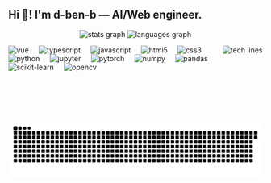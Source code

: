 <h2 align="left">Hi 👋! I'm d-ben-b — AI/Web engineer.</h2>

<div align="center">
  <img src="https://github-readme-stats.vercel.app/api?username=d-ben-b&hide_title=false&hide_rank=false&show_icons=true&include_all_commits=true&count_private=true&disable_animations=false&theme=dracula&locale=en&hide_border=false" height="150" alt="stats graph" />
  <img src="https://github-readme-stats.vercel.app/api/top-langs?username=d-ben-b&locale=en&hide_title=false&layout=compact&card_width=320&langs_count=6&theme=dracula&hide_border=false" height="150" alt="languages graph" />
</div>

<!-- 右側 GIF：把 URL 換成你喜歡的 GIF 來源（例如 Giphy/自有倉庫） -->
<!-- Minimal tech-line animated SVG -->

<img align="right" height="150"
     src='data:image/svg+xml;utf8,
<svg xmlns="http://www.w3.org/2000/svg" width="300" height="150" viewBox="0 0 300 150">
  <defs>
    <linearGradient id="g">
      <stop offset="0%" stop-color="#9aa0ff"/>
      <stop offset="100%" stop-color="#ff7ab6"/>
    </linearGradient>
  </defs>
  <rect width="300" height="150" fill="#0d1117"/>
  <g fill="none" stroke="url(%23g)" stroke-width="2">
    <path d="M0,40 Q50,20 100,40 T200,40 T300,40">
      <animate attributeName="d" dur="4s" repeatCount="indefinite"
        values="M0,40 Q50,20 100,40 T200,40 T300,40;
                M0,40 Q50,60 100,40 T200,40 T300,40;
                M0,40 Q50,20 100,40 T200,40 T300,40"/>
    </path>
    <path d="M0,90 Q60,70 120,90 T240,90 T300,90" opacity="0.6">
      <animate attributeName="d" dur="5s" repeatCount="indefinite"
        values="M0,90 Q60,70 120,90 T240,90 T300,90;
                M0,90 Q60,110 120,90 T240,90 T300,90;
                M0,90 Q60,70 120,90 T240,90 T300,90"/>
    </path>
  </g>
</svg>' alt="tech lines" />

<div align="left">
  <!-- Web -->
  <img src="https://cdn.jsdelivr.net/gh/devicons/devicon/icons/vuejs/vuejs-original.svg" height="30" alt="vue" />
  <img width="12" />
  <img src="https://cdn.jsdelivr.net/gh/devicons/devicon/icons/typescript/typescript-original.svg" height="30" alt="typescript" />
  <img width="12" />
  <img src="https://cdn.jsdelivr.net/gh/devicons/devicon/icons/javascript/javascript-original.svg" height="30" alt="javascript" />
  <img width="12" />
  <img src="https://cdn.jsdelivr.net/gh/devicons/devicon/icons/html5/html5-original.svg" height="30" alt="html5" />
  <img width="12" />
  <img src="https://cdn.jsdelivr.net/gh/devicons/devicon/icons/css3/css3-original.svg" height="30" alt="css3" />
  <img width="20" />

  <!-- AI / Data -->
  <img src="https://cdn.jsdelivr.net/gh/devicons/devicon/icons/python/python-original.svg" height="30" alt="python" />
  <img width="12" />
  <img src="https://cdn.jsdelivr.net/gh/devicons/devicon/icons/jupyter/jupyter-original.svg" height="30" alt="jupyter" />
  <img width="12" />
  <img src="https://cdn.jsdelivr.net/gh/devicons/devicon/icons/pytorch/pytorch-original.svg" height="30" alt="pytorch" />
  <img width="12" />
  <img src="https://cdn.jsdelivr.net/gh/devicons/devicon/icons/numpy/numpy-original.svg" height="30" alt="numpy" />
  <img width="12" />
  <img src="https://cdn.jsdelivr.net/gh/devicons/devicon/icons/pandas/pandas-original.svg" height="30" alt="pandas" />
  <img width="12" />
  <img src="https://cdn.jsdelivr.net/gh/devicons/devicon/icons/scikitlearn/scikitlearn-original.svg" height="30" alt="scikit-learn" />
  <img width="12" />
  <img src="https://cdn.jsdelivr.net/gh/devicons/devicon/icons/opencv/opencv-original.svg" height="30" alt="opencv" />
</div>

<br clear="both">

<!-- 下面這條會顯示你的「貢獻蛇」動畫（需先設定 GitHub Action，見下一節） -->
<img src="https://raw.githubusercontent.com/d-ben-b/d-ben-b/output/snake.svg" alt="Snake animation" />
